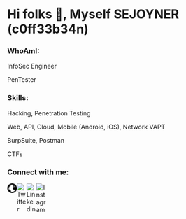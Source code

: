 # Hi folks 👋, Myself SEJOYNER (c0ff33b34n)

### WhoAmI:
<p>InfoSec Engineer</p>
<p>PenTester</p>

### Skills:
<p>Hacking, Penetration Testing</p>
<p>Web, API, Cloud, Mobile (Android, iOS), Network VAPT</p>
<p>BurpSuite, Postman</p>
<p>CTFs</P>

### Connect with me:

[<img align="left" alt="website" width="22px" src="https://raw.githubusercontent.com/iconic/open-iconic/master/svg/globe.svg" />][website]
[<img align="left" alt=" Twitter" width="22px" src="https://cdn.jsdelivr.net/npm/simple-icons@v3/icons/twitter.svg" />][twitter]
[<img align="left" alt="LinkedIn" width="22px" src="https://cdn.jsdelivr.net/npm/simple-icons@v3/icons/linkedin.svg" />][linkedin]
[<img align="left" alt="Instagram" width="22px" src="https://cdn.jsdelivr.net/npm/simple-icons@v3/icons/instagram.svg" />][instagram]

<br />

[website]: https://c0ff33b34n.github.io/
[twitter]: https://twitter.com/c0ff33834n
[instagram]: https://www.instagram.com/__sejoy_ner__
[linkedin]: https://www.linkedin.com/in/sejoyner
